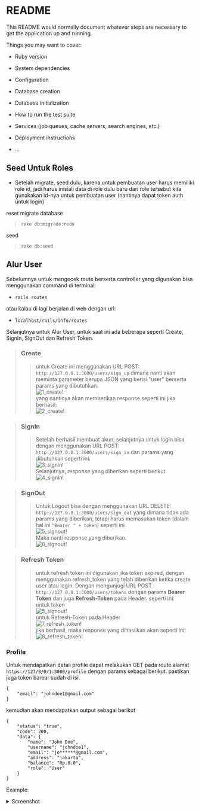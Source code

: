 # README

This README would normally document whatever steps are necessary to get the
application up and running.

Things you may want to cover:

* Ruby version

* System dependencies

* Configuration

* Database creation

* Database initialization

* How to run the test suite

* Services (job queues, cache servers, search engines, etc.)

* Deployment instructions

* ...


## Seed Untuk Roles
- Setelah migrate, seed dulu, karena untuk pembuatan user harus memiliki role id, jadi harus inisiali data di role dulu baru dari role tersebut kita gunakakan id-nya untuk pembuatan user (nantinya dapat token auth untuk login)

reset migrate database
> ``rake db:migrade:redo``

seed
> ``rake db:seed``

## Alur User
Sebelumnya untuk mengecek route berserta controller yang digunakan bisa menggunakan command di terminal:

- ``rails routes``

atau kalau di lagi berjalan di web dengan url:

- ``localhost/rails/info/routes``

Selanjutnya untuk Alur User, untuk saat ini ada beberapa seperti Create, SignIn, SignOut dan Refresh Token.

> ### Create
>>untuk Create ini menggunakan URL POST:
>>``http://127.0.0.1:3000/users/sign_up`` dimana nanti akan meminta parameter berupa JSON yang berisi "user" berserta params yang dibutuhkan. <br>
![1_create!](/public/docs/images/1_create.PNG)
>> <br> yang nantinya akan memberikan response seperti ini jika berhasil:<br>
![2_create!](/public/docs/images/2_create.PNG)

> ### SignIn
>>Setelah berhasil membuat akun, selanjutnya untuk login bisa dengan menggunakan URL POST: ``http://127.0.0.1:3000/users/sign_in`` dan params yang dibutuhkan seperti ini. <br>
![3_signin!](/public/docs/images/3_signin.PNG)
>> <br>Selanjutnya, response yang diberikan seperti berikut<br>
![4_signin!](/public/docs/images/4_signin.PNG)

> ### SignOut
>>Untuk Logout bisa dengan menggunakan URL DELETE: ``http://127.0.0.1:3000/users/sign_out`` yang dimana tidak ada params yang diberikan, tetapi harus memasukan token (dalam hal ini ``"Bearer " + token``) seperti ini.<br>
![5_signout!](/public/docs/images/5_signout.PNG)
>> <br>Maka nanti response yang diberikan.<br>
![6_signout!](/public/docs/images/6_signout.PNG)

> ### Refresh Token
>> untuk refresh token ini digunakan jika token expired, dengan menggunakan refresh_token yang telah diberikan ketika create user atau login.
>> Dengan mengunjugi URL POST : ``http://127.0.0.1:3000/users/tokens`` dengan params **Bearer Token** dan juga **Refresh-Token** pada Header. seperti ini:
>> <br> untuk token<br>
![5_signout!](/public/docs/images/5_signout.PNG)
>> <br> untuk Refresh-Token pada Header<br>
![7_refresh_token!](/public/docs/images/7_refresh_token.PNG)
>> <br> jika berhasil, maka response yang dihasilkan akan seperti ini:<br>
![8_refresh_token!](/public/docs/images/8_refresh_token.PNG)






### Profile
Untuk mendapatkan detail profile dapat melakukan GET pada route alamat `https://127/0/0/1:3000/profile` dengan params sebagai berikut. pastikan juga token barear sudah di isi.
```
{
    "email": "johndoe1@gmail.com"
}
```

kemudian akan mendapatkan output sebagai berikut

```
{
    "status": "true",
    "code": 200,
    "data": {
        "name": "John Doe",
        "username": "johndoe1",
        "email": "jo******@gmail.com",
        "address": "jakarta",
        "balance": "Rp.0.0",
        "role": "User"
    }
}
```

Example:
<details>
  <summary>Screenshot</summary>
  
  ![9_get_profile!](/public/docs/images/9_get_profile.png)
  
</details>